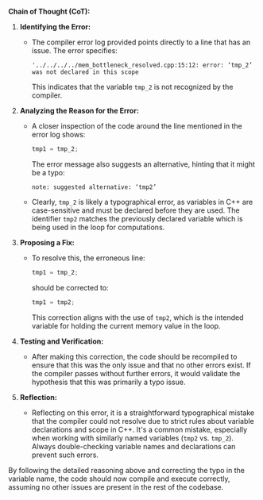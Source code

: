 **Chain of Thought (CoT):**

1. **Identifying the Error:**
   - The compiler error log provided points directly to a line that has an issue. The error specifies:
     ```
     '../../../../mem_bottleneck_resolved.cpp:15:12: error: ‘tmp_2’ was not declared in this scope
     ```
     This indicates that the variable `tmp_2` is not recognized by the compiler.

2. **Analyzing the Reason for the Error:**
   - A closer inspection of the code around the line mentioned in the error log shows:
     ```cpp
     tmp1 = tmp_2;
     ```
     The error message also suggests an alternative, hinting that it might be a typo:
     ```
     note: suggested alternative: ‘tmp2’
     ```
   - Clearly, `tmp_2` is likely a typographical error, as variables in C++ are case-sensitive and must be declared before they are used. The identifier `tmp2` matches the previously declared variable which is being used in the loop for computations.

3. **Proposing a Fix:**
   - To resolve this, the erroneous line:
     ```cpp
     tmp1 = tmp_2;
     ```
     should be corrected to:
     ```cpp
     tmp1 = tmp2;
     ```
     This correction aligns with the use of `tmp2`, which is the intended variable for holding the current memory value in the loop.

4. **Testing and Verification:**
   - After making this correction, the code should be recompiled to ensure that this was the only issue and that no other errors exist. If the compiler passes without further errors, it would validate the hypothesis that this was primarily a typo issue.

5. **Reflection:**
   - Reflecting on this error, it is a straightforward typographical mistake that the compiler could not resolve due to strict rules about variable declarations and scope in C++. It's a common mistake, especially when working with similarly named variables (`tmp2` vs. `tmp_2`). Always double-checking variable names and declarations can prevent such errors. 

By following the detailed reasoning above and correcting the typo in the variable name, the code should now compile and execute correctly, assuming no other issues are present in the rest of the codebase.